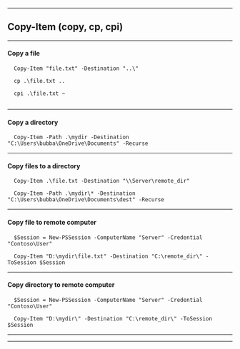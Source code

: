 
***

## Copy-Item (copy, cp, cpi)

***

#### Copy a file

```
  Copy-Item "file.txt" -Destination "..\"
  
  cp .\file.txt ..
  
  cpi .\file.txt ~
  

```

***

#### Copy a directory

```
  Copy-Item -Path .\mydir -Destination "C:\Users\bubba\OneDrive\Documents" -Recurse

```

***

#### Copy files to a directory

```
  Copy-Item .\file.txt -Destination "\\Server\remote_dir"

  Copy-Item -Path .\mydir\* -Destination "C:\Users\bubba\OneDrive\Documents\dest" -Recurse

```

***

#### Copy file to remote computer

```
  $Session = New-PSSession -ComputerName "Server" -Credential "Contoso\User"
  
  Copy-Item "D:\mydir\file.txt" -Destination "C:\remote_dir\" -ToSession $Session

```

***

#### Copy directory to remote computer

```
  $Session = New-PSSession -ComputerName "Server" -Credential "Contoso\User"
  
  Copy-Item "D:\mydir\" -Destination "C:\remote_dir\" -ToSession $Session

```

***
***
